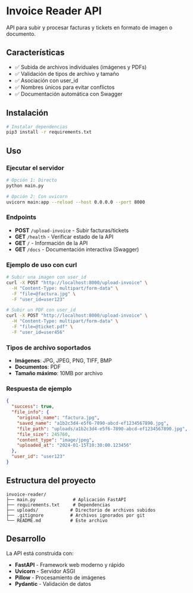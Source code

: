 # Invoice Reader API

API para subir y procesar facturas y tickets en formato de imagen o documento.

## Características

- ✅ Subida de archivos individuales (imágenes y PDFs)
- ✅ Validación de tipos de archivo y tamaño
- ✅ Asociación con user_id
- ✅ Nombres únicos para evitar conflictos
- ✅ Documentación automática con Swagger

## Instalación

```bash
# Instalar dependencias
pip3 install -r requirements.txt
```

## Uso

### Ejecutar el servidor

```bash
# Opción 1: Directo
python main.py

# Opción 2: Con uvicorn
uvicorn main:app --reload --host 0.0.0.0 --port 8000
```

### Endpoints

- **POST** `/upload-invoice` - Subir facturas/tickets
- **GET** `/health` - Verificar estado de la API
- **GET** `/` - Información de la API
- **GET** `/docs` - Documentación interactiva (Swagger)

### Ejemplo de uso con curl

```bash
# Subir una imagen con user_id
curl -X POST "http://localhost:8000/upload-invoice" \
  -H "Content-Type: multipart/form-data" \
  -F "file=@factura.jpg" \
  -F "user_id=user123"

# Subir un PDF con user_id
curl -X POST "http://localhost:8000/upload-invoice" \
  -H "Content-Type: multipart/form-data" \
  -F "file=@ticket.pdf" \
  -F "user_id=user456"
```

### Tipos de archivo soportados

- **Imágenes**: JPG, JPEG, PNG, TIFF, BMP
- **Documentos**: PDF
- **Tamaño máximo**: 10MB por archivo

### Respuesta de ejemplo

```json
{
  "success": true,
  "file_info": {
    "original_name": "factura.jpg",
    "saved_name": "a1b2c3d4-e5f6-7890-abcd-ef1234567890.jpg",
    "file_path": "uploads/a1b2c3d4-e5f6-7890-abcd-ef1234567890.jpg",
    "file_size": 245760,
    "content_type": "image/jpeg",
    "uploaded_at": "2024-01-15T10:30:00.123456"
  },
  "user_id": "user123"
}
```

## Estructura del proyecto

```
invoice-reader/
├── main.py              # Aplicación FastAPI
├── requirements.txt     # Dependencias
├── uploads/            # Directorio de archivos subidos
├── .gitignore          # Archivos ignorados por git
└── README.md           # Este archivo
```

## Desarrollo

La API está construida con:
- **FastAPI** - Framework web moderno y rápido
- **Uvicorn** - Servidor ASGI
- **Pillow** - Procesamiento de imágenes
- **Pydantic** - Validación de datos
